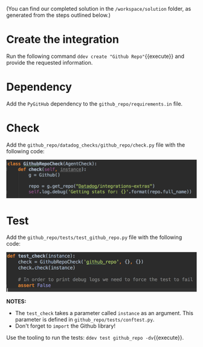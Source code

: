 (You can find our completed solution in the `/workspace/solution` folder, as generated from the steps outlined below.)

# Create the integration 

Run the following command `ddev create "Github Repo"`{{execute}} and provide the requested information.

# Dependency

Add the `PyGitHub` dependency to the `github_repo/requirements.in` file.

# Check

Add the `github_repo/datadog_checks/github_repo/check.py` file with the following code:

![github_repo.py](https://raw.githubusercontent.com/ChristineTChen/katacoda-scenarios/master/integrations-advanced/assets/github_repo-1.png)

# Test

Add the `github_repo/tests/test_github_repo.py` file with the following code:

![test_github_repo-1.py](https://raw.githubusercontent.com/ChristineTChen/katacoda-scenarios/master/integrations-advanced/assets/test_github_repo-1.png)

__NOTES:__

- The `test_check` takes a parameter called `instance` as an argument. This parameter is defined in `github_repo/tests/conftest.py`.
- Don't forget to `import` the Github library!

Use the tooling to run the tests: `ddev test github_repo -dv`{{execute}}.
